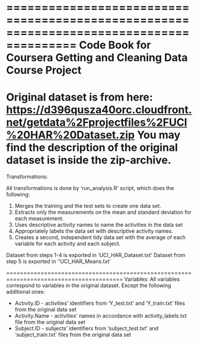 ========================================================================================
Code Book for Coursera Getting and Cleaning Data Course Project
========================================================================================
Original dataset is from here: https://d396qusza40orc.cloudfront.net/getdata%2Fprojectfiles%2FUCI%20HAR%20Dataset.zip
You may find the description of the original dataset is inside the zip-archive.
========================================================================================

Transformations:

All transformations is done by ‘run_analysis.R’ script, which does the following:
1. Merges the training and the test sets to create one data set.
2. Extracts only the measurements on the mean and standard deviation for each measurement. 
3. Uses descriptive activity names to name the activities in the data set
4. Appropriately labels the data set with descriptive activity names. 
5. Creates a second, independent tidy data set with the average of each variable for each activity and each subject. 

Dataset from steps 1-4 is exported in ‘UCI_HAR_Dataset.txt’
Dataset from step 5 is exported in ‘‘UCI_HAR_Means.txt’

========================================================================================
Variables:
All variables correspond to variables in the original dataset. Except the following additional ones:
* Activity.ID - activities’ identifiers from ‘Y_test.txt’ and ‘Y_train.txt’ files from the original data set
* Activity.Name - activities’ names in accordance with activity_labels.txt file from the original data set
* Subject.ID - subjects’ identifiers from ‘subject_test.txt' and ‘subject_train.txt’ files from the original data set